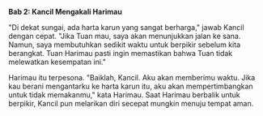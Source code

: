 
**Bab 2: Kancil Mengakali Harimau**

"Di dekat sungai, ada harta karun yang sangat berharga," jawab Kancil dengan cepat. "Jika Tuan mau, saya akan menunjukkan jalan ke sana. Namun, saya membutuhkan sedikit waktu untuk berpikir sebelum kita berangkat. Tuan Harimau pasti ingin memastikan bahwa Tuan tidak melewatkan kesempatan ini."

Harimau itu terpesona. "Baiklah, Kancil. Aku akan memberimu waktu. Jika kau berani mengantarku ke harta karun itu, aku akan mempertimbangkan untuk tidak memakanmu," kata Harimau. Saat Harimau berbalik untuk berpikir, Kancil pun melarikan diri secepat mungkin menuju tempat aman.
